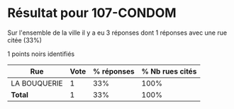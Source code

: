 # Résultat pour 107-CONDOM

Sur l'ensemble de la ville il y a eu 3 réponses dont 1 réponses avec une rue citée (33%)

1 points noirs identifiés

| Rue | Vote | % réponses | % Nb rues cités|
|-----|------|------------|----------------|
| LA BOUQUERIE | 1 | 33% | 100%|
| **Total** | 1 | 33% | 100%|
